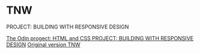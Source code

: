 # TNW
PROJECT: BUILDING WITH RESPONSIVE DESIGN

<a href="https://www.theodinproject.com/courses/html5-and-css3/lessons/building-with-responsive-design?ref=lnav">The Odin progect: HTML and CSS
PROJECT: BUILDING WITH RESPONSIVE DESIGN</a>
<a href="https://thenextweb.com/">Original version TNW</a>
